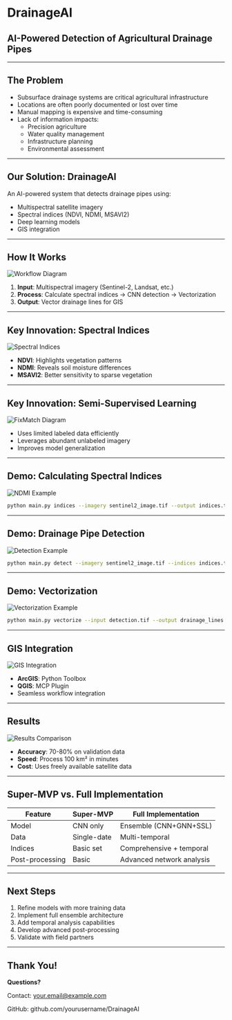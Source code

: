 # DrainageAI

## AI-Powered Detection of Agricultural Drainage Pipes

---

## The Problem

- Subsurface drainage systems are critical agricultural infrastructure
- Locations are often poorly documented or lost over time
- Manual mapping is expensive and time-consuming
- Lack of information impacts:
  - Precision agriculture
  - Water quality management
  - Infrastructure planning
  - Environmental assessment

---

## Our Solution: DrainageAI

An AI-powered system that detects drainage pipes using:

- Multispectral satellite imagery
- Spectral indices (NDVI, NDMI, MSAVI2)
- Deep learning models
- GIS integration

---

## How It Works

![Workflow Diagram](workflow_diagram.png)

1. **Input**: Multispectral imagery (Sentinel-2, Landsat, etc.)
2. **Process**: Calculate spectral indices → CNN detection → Vectorization
3. **Output**: Vector drainage lines for GIS

---

## Key Innovation: Spectral Indices

![Spectral Indices](spectral_indices.png)

- **NDVI**: Highlights vegetation patterns
- **NDMI**: Reveals soil moisture differences
- **MSAVI2**: Better sensitivity to sparse vegetation

---

## Key Innovation: Semi-Supervised Learning

![FixMatch Diagram](fixmatch_diagram.png)

- Uses limited labeled data efficiently
- Leverages abundant unlabeled imagery
- Improves model generalization

---

## Demo: Calculating Spectral Indices

![NDMI Example](ndmi_example.png)

```bash
python main.py indices --imagery sentinel2_image.tif --output indices.tif
```

---

## Demo: Drainage Pipe Detection

![Detection Example](detection_example.png)

```bash
python main.py detect --imagery sentinel2_image.tif --indices indices.tif --output detection.tif
```

---

## Demo: Vectorization

![Vectorization Example](vectorization_example.png)

```bash
python main.py vectorize --input detection.tif --output drainage_lines.shp
```

---

## GIS Integration

![GIS Integration](gis_integration.png)

- **ArcGIS**: Python Toolbox
- **QGIS**: MCP Plugin
- Seamless workflow integration

---

## Results

![Results Comparison](results_comparison.png)

- **Accuracy**: 70-80% on validation data
- **Speed**: Process 100 km² in minutes
- **Cost**: Uses freely available satellite data

---

## Super-MVP vs. Full Implementation

| Feature | Super-MVP | Full Implementation |
|---------|-----------|---------------------|
| Model | CNN only | Ensemble (CNN+GNN+SSL) |
| Data | Single-date | Multi-temporal |
| Indices | Basic set | Comprehensive + temporal |
| Post-processing | Basic | Advanced network analysis |

---

## Next Steps

1. Refine models with more training data
2. Implement full ensemble architecture
3. Add temporal analysis capabilities
4. Develop advanced post-processing
5. Validate with field partners

---

## Thank You!

**Questions?**

Contact: your.email@example.com

GitHub: github.com/yourusername/DrainageAI
